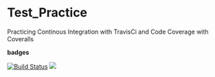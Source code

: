 # Test_Practice
Practicing Continous Integration with TravisCi and Code Coverage with Coveralls

**badges**

[![Build Status](https://travis-ci.com/KelvinMuthama/Test_Practice.svg?branch=develop)](https://travis-ci.com/KelvinMuthama/Test_Practice)
<a href="https://codeclimate.com/github/KelvinMuthama/Test_Practice/maintainability"><img src="https://api.codeclimate.com/v1/badges/9e451a2b964be66ea1a7/maintainability" /></a>
